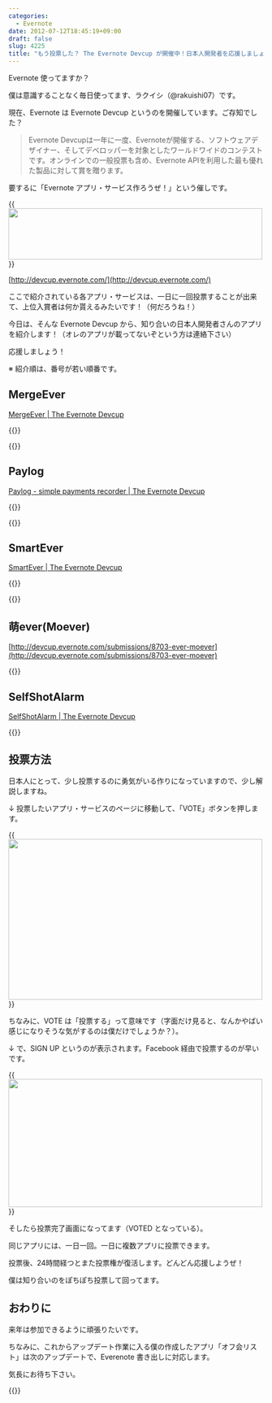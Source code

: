 ```yaml
---
categories:
  - Evernote
date: 2012-07-12T18:45:19+09:00
draft: false
slug: 4225
title: "もう投票した？ The Evernote Devcup が開催中！日本人開発者を応援しましょう！"
---
```


Evernote 使ってますか？

僕は意識することなく毎日使ってます、ラクイシ（@rakuishi07）です。

現在、Evernote は Evernote Devcup というのを開催しています。ご存知でした？

> Evernote Devcupは一年に一度、Evernoteが開催する、ソフトウェアデザイナー、そしてデベロッパーを対象としたワールドワイドのコンテストです。オンラインでの一般投票も含め、Evernote APIを利用した最も優れた製品に対して賞を贈ります。

要するに「Evernote アプリ・サービス作ろうぜ！」という催しです。

{{<img alt="" src="/images/2012/07/4225_1.png" width="500" height="101">}}

[http://devcup.evernote.com/](http://devcup.evernote.com/)

ここで紹介されている各アプリ・サービスは、一日に一回投票することが出来て、上位入賞者は何か貰えるみたいです！（何だろうね！）

今日は、そんな Evernote Devcup から、知り合いの日本人開発者さんのアプリを紹介します！（オレのアプリが載ってないぞという方は連絡下さい）

応援しましょう！

※ 紹介順は、番号が若い順番です。

## MergeEver

[MergeEver | The Evernote Devcup](http://devcup.evernote.com/submissions/8229-mergeever?notice=success#vote_submission_8229)

{{<app id="538412128" title="MergeEver - Evernoteのノートをマージ 1.0.0（￥170）" src="http://a4.mzstatic.com/us/r1000/106/Purple/v4/0c/d3/54/0cd35416-51e6-ada0-2a83-cb19c038fccf/mzl.cxflyhdc.100x100-75.png">}}

{{<youtube iFQdpAVUrc4>}}

## Paylog

[Paylog - simple payments recorder | The Evernote Devcup](http://devcup.evernote.com/submissions/8341-paylog-simple-payments-recorder)

{{<app id="506443954" title="かんたん支払い記録 Paylog 1.1.1（￥85）" src="http://a3.mzstatic.com/us/r1000/061/Purple/v4/64/5e/79/645e79c4-197a-957b-82d7-4bffb4ce7654/mza_5600187474121149462.100x100-75.jpg">}}

{{<youtube Pkat0TiU8pA>}}

## SmartEver

[SmartEver | The Evernote Devcup](http://devcup.evernote.com/submissions/8426-smartever)

{{<app id="493990103" title="SmartEver 1.0（￥170）" src="http://a1.mzstatic.com/us/r1000/116/Purple/v4/b7/86/41/b7864194-91c8-3abf-e2d1-c234a37d4198/mza_5251020485347599819.100x100-75.png">}}

{{<youtube zXyrJsGCP74>}}

## 萌ever(Moever)

[http://devcup.evernote.com/submissions/8703-ever-moever](http://devcup.evernote.com/submissions/8703-ever-moever)

{{<youtube nKxh-X-gHQg>}}

## SelfShotAlarm

[SelfShotAlarm | The Evernote Devcup](http://devcup.evernote.com/submissions/8711-selfshotalarm)

{{<youtube GJlkXxt4rAY>}}

## 投票方法

日本人にとって、少し投票するのに勇気がいる作りになっていますので、少し解説しますね。

↓ 投票したいアプリ・サービスのページに移動して、「VOTE」ボタンを押します。

{{<img alt="" src="/images/2012/07/4225_2.png" width="500" height="316">}}

ちなみに、VOTE は「投票する」って意味です（字面だけ見ると、なんかやばい感じになりそうな気がするのは僕だけでしょうか？）。

↓ で、SIGN UP というのが表示されます。Facebook 経由で投票するのが早いです。

{{<img alt="" src="/images/2012/07/4225_3.png" width="500" height="252">}}

そしたら投票完了画面になってます（VOTED となっている）。

同じアプリには、一日一回。一日に複数アプリに投票できます。

投票後、24時間経つとまた投票権が復活します。どんどん応援しようぜ！

僕は知り合いのをぽちぽち投票して回ってます。

## おわりに

来年は参加できるように頑張りたいです。

ちなみに、これからアップデート作業に入る僕の作成したアプリ「オフ会リスト」は次のアップデートで、Everenote 書き出しに対応します。

気長にお待ち下さい。

{{<app id="533017985" title="オフ会リスト - 参加者管理を簡単に（￥170）" src="http://a5.mzstatic.com/us/r30/Purple/v4/bb/ae/7f/bbae7fe1-2276-94ca-d6f6-73847f002af2/mza_7142949790401148668.100x100-75.png">}}
